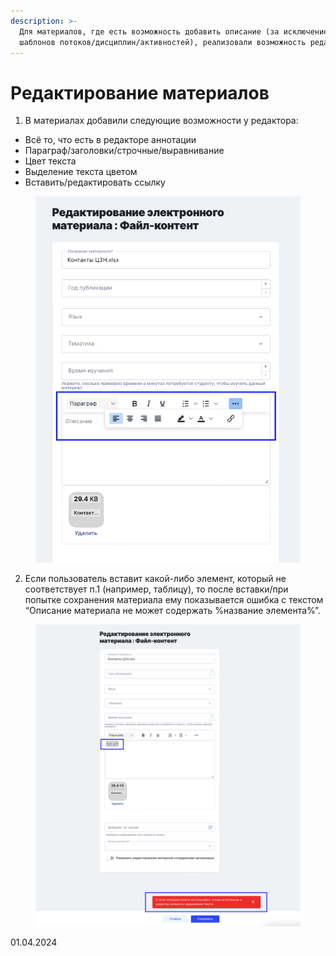 ```yaml
---
description: >-
  Для материалов, где есть возможность добавить описание (за исключением
  шаблонов потоков/дисциплин/активностей), реализовали возможность редактора
---
```


# Редактирование материалов

1. В материалах добавили следующие возможности у редактора:

* Всё то, что есть в редакторе аннотации&#x20;
* Параграф/заголовки/строчные/выравнивание
* Цвет текста
* Выделение текста цветом
* Вставить/редактировать ссылку

<figure><img src="../../.gitbook/assets/image (930).png" alt=""><figcaption></figcaption></figure>

2. Если пользователь вставит какой-либо элемент, который не соответствует п.1 (например, таблицу), то после вставки/при попытке сохранения материала ему показывается ошибка с текстом “Описание материала не может содержать %название элемента%”.

<figure><img src="../../.gitbook/assets/image (76).png" alt=""><figcaption></figcaption></figure>

01.04.2024
